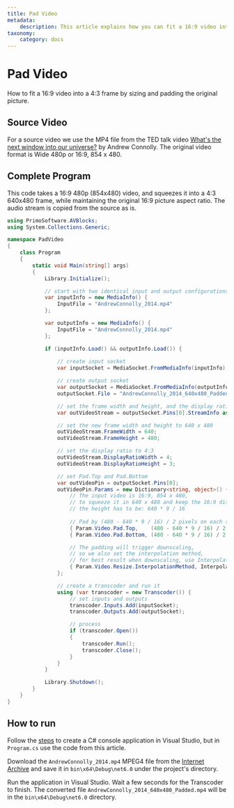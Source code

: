 ```yaml
---
title: Pad Video
metadata:
    description: This article explains how you can fit a 16:9 video into a 4:3 frame by sizing and padding the original picture.
taxonomy:
    category: docs
---
```


# Pad Video

How to fit a 16:9 video into a 4:3 frame by sizing and padding the original picture.

## Source Video

For a source video we use the MP4 file from the TED talk video [What's the next window into our universe?](https://archive.org/details/AndrewConnolly_2014) by Andrew Connolly. The original video format is Wide 480p or 16:9, 854 x 480.

## Complete Program

This code takes a 16:9 480p (854x480) video, and squeezes it into a 4:3 640x480 frame, while maintaining the original 16:9 picture aspect ratio. The audio stream is copied from the source as is.    

``` csharp
using PrimoSoftware.AVBlocks;
using System.Collections.Generic;

namespace PadVideo
{
    class Program
    {
        static void Main(string[] args)
        {
            Library.Initialize();

            // start with two identical input and output configurations
            var inputInfo = new MediaInfo() {
                InputFile = "AndrewConnolly_2014.mp4"
            };

            var outputInfo = new MediaInfo() {
                InputFile = "AndrewConnolly_2014.mp4"
            };

            if (inputInfo.Load() && outputInfo.Load()) {
                
                // create input socket
                var inputSocket = MediaSocket.FromMediaInfo(inputInfo);

                // create output socket
                var outputSocket = MediaSocket.FromMediaInfo(outputInfo);
                outputSocket.File = "AndrewConnolly_2014_640x480_Padded.mp4";

                // set the frame width and height, and the display ratio
                var outVideoStream = outputSocket.Pins[0].StreamInfo as VideoStreamInfo;

                // set the new frame width and height to 640 x 480
                outVideoStream.FrameWidth = 640;
                outVideoStream.FrameHeight = 480;

                // set the display ratio to 4:3
                outVideoStream.DisplayRatioWidth = 4;
                outVideoStream.DisplayRatioHeight = 3;

                // set Pad.Top and Pad.Bottom
                var outVideoPin = outputSocket.Pins[0];
                outVideoPin.Params = new Dictionary<string, object>() {
                    // The input video is 16:9, 854 x 480,  
                    // to squeeze it in 640 x 480 and keep the 16:9 display ratio, 
                    // the height has to be: 640 * 9 / 16
                    
                    // Pad by (480 - 640 * 9 / 16) / 2 pixels on each side.
                    { Param.Video.Pad.Top,    (480 - 640 * 9 / 16) / 2 },
                    { Param.Video.Pad.Bottom, (480 - 640 * 9 / 16) / 2 }, 

                    // The padding will trigger downscaling, 
					// so we also set the interpolation method,
                    // for best result when downscaling, use InterpolationMethod.Super
                    { Param.Video.Resize.InterpolationMethod, InterpolationMethod.Super }
                };

                // create a transcoder and run it
                using (var transcoder = new Transcoder()) {
                    // set inputs and outputs
                    transcoder.Inputs.Add(inputSocket);
                    transcoder.Outputs.Add(outputSocket);

                    // process
                    if (transcoder.Open())
                    {
                        transcoder.Run();
                        transcoder.Close();
                    }
                }
            }

            Library.Shutdown();
        }
    }
}
```

## How to run

Follow the [steps](../getting-started-windows/create-a-c-sharp-console-app-in-visual-studio) to create a C# console application in Visual Studio, but in `Program.cs` use the code from this article. 

Download the `AndrewConnolly_2014.mp4` MPEG4 file from the [Internet Archive](https://archive.org/details/AndrewConnolly_2014) and save it in `bin\x64\Debug\net6.0` under the project's directory.

Run the application in Visual Studio. Wait a few seconds for the Transcoder to finish. The converted file `AndrewConnolly_2014_640x480_Padded.mp4` will be in the `bin\x64\Debug\net6.0` directory.

